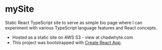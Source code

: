 # mySite

Static React TypeScript site to serve as simple bio page where I can experiment with various TypeScript language features and React concepts.

* Hosted as a static site on AWS S3 - view at chadwhyte.com
* This project was bootstrapped with [Create React App](https://github.com/facebook/create-react-app).
